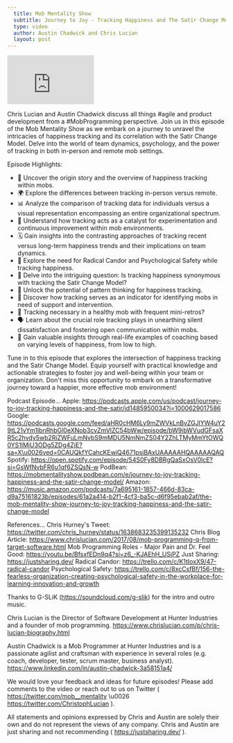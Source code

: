 ```yaml
---
  title: Mob Mentality Show
  subtitle: Journey to Joy - Tracking Happiness and The Satir Change Model
  type: video
  author: Austin Chadwick and Chris Lucian
  layout: post
---
```


<iframe width="200" height="113" src="https://www.youtube.com/embed/yBuwU-QwBSc?feature=oembed" frameborder="0" allow="accelerometer; autoplay; clipboard-write; encrypted-media; gyroscope; picture-in-picture; web-share" allowfullscreen title="Journey to Joy: Tracking Happiness and The Satir Change Model"></iframe>

Chris Lucian and Austin Chadwick discuss all things #agile and product development from a #MobProgramming perspective. Join us in this episode of the Mob Mentality Show as we embark on a journey to unravel the intricacies of happiness tracking and its correlation with the Satir Change Model. Delve into the world of team dynamics, psychology, and the power of tracking in both in-person and remote mob settings.

Episode Highlights:
- 🌟 Uncover the origin story and the overview of happiness tracking within mobs.
- 🌍 Explore the differences between tracking in-person versus remote.
- 📊 Analyze the comparison of tracking data for individuals versus a visual representation encompassing an entire organizational spectrum.
- 🔄 Understand how tracking acts as a catalyst for experimentation and continuous improvement within mob environments.
- 🗓️ Gain insights into the contrasting approaches of tracking recent versus long-term happiness trends and their implications on team dynamics.
- 💬 Explore the need for Radical Candor and Psychological Safety while tracking happiness.
- 🎯 Delve into the intriguing question: Is tracking happiness synonymous with tracking the Satir Change Model?
- 🧩 Unlock the potential of pattern thinking for happiness tracking.
- 🚨 Discover how tracking serves as an indicator for identifying mobs in need of support and intervention.
- 🤔 Tracking necessary in a healthy mob with frequent mini-retros?
- 🗣️ Learn about the crucial role tracking plays in unearthing silent dissatisfaction and fostering open communication within mobs.
- 🌟 Gain valuable insights through real-life examples of coaching based on varying levels of happiness, from low to high.

Tune in to this episode that explores the intersection of happiness tracking and the Satir Change Model. Equip yourself with practical knowledge and actionable strategies to foster joy and well-being within your team or organization. Don't miss this opportunity to embark on a transformative journey toward a happier, more effective mob environment! 

Podcast Episode…
Apple: https://podcasts.apple.com/us/podcast/journey-to-joy-tracking-happiness-and-the-satir/id1485950034?i=1000629017586
Google: https://podcasts.google.com/feed/aHR0cHM6Ly9mZWVkLnBvZGJlYW4uY29tL21vYm1lbnRhbGl0eXNob3cvZmVlZC54bWw/episode/bW9ibWVudGFsaXR5c2hvdy5wb2RiZWFuLmNvbS9mMDU5NmNmZS04Y2ZhLTMyMmYtOWQ0YS1lMjU3ODg5ZDg4ZjE?sa=X\u0026ved=0CAUQkfYCahcKEwiQ4671psiBAxUAAAAAHQAAAAAQAQ
Spotify: https://open.spotify.com/episode/54S0Fy8DBRgQaSxOsV0lcE?si=GsWfNvbFR6u1qf6ZSQsN-w
PodBean: https://mobmentalityshow.podbean.com/e/journey-to-joy-tracking-happiness-and-the-satir-change-model/
Amazon: https://music.amazon.com/podcasts/7a695161-1857-466d-83ca-d9a75161823b/episodes/61a2a414-b2f1-4cf3-ba5c-d6f95ebab2af/the-mob-mentality-show-journey-to-joy-tracking-happiness-and-the-satir-change-model

References…
Chris Hurney's Tweet: https://twitter.com/chris_hurney/status/1638683235399135232
Chris Blog Article: https://www.chrislucian.com/2017/08/mob-programming-q-from-target-software.html
Mob Programming Roles - Major Pain and Dr. Feel Good: https://youtu.be/BfsxfEDn9q4?si=z6_-KJAEhH_USjPZ
Just Sharing: https://justsharing.dev/
Radical Candor: https://trello.com/c/K1tIoxX9/47-radical-candor
Psychological Safety: https://trello.com/c/8xcCsfBf/156-the-fearless-organization-creating-psychological-safety-in-the-workplace-for-learning-innovation-and-growth

Thanks to G-SLiK (https://soundcloud.com/g-slik) for the intro and outro music.
 
Chris Lucian is the Director of Software Development at Hunter Industries and a founder of mob programming. https://www.chrislucian.com/p/chris-lucian-biography.html 

Austin Chadwick is a Mob Programmer at Hunter Industries and is a passionate agilist and craftsman with experience in several roles (e.g. coach, developer, tester, scrum master, business analyst). https://www.linkedin.com/in/austin-chadwick-3a58151a4/ 
 
We would love your feedback and ideas for future episodes! Please add comments to the video or reach out to us on Twitter ( https://twitter.com/mob__mentality \u0026 https://twitter.com/ChristophLucian ).
 
All statements and opinions expressed by Chris and Austin are solely their own and do not represent the views of any company. Chris and Austin are just sharing and not recommending ( https://justsharing.dev/ ).

